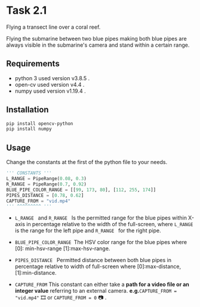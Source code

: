 # Task 2.1

Flying a transect line over a coral reef.

Flying the submarine between two blue pipes making both blue pipes are always visible in the submarine's camera and stand within a certain range. 

## Requirements

- python 3 used version v3.8.5 .
- open-cv used version v4.4 .
- numpy used version v1.19.4 .

## Installation

```bash
pip install opencv-python
pip install numpy
```

## Usage

Change the constants at the first of the python file to your needs.

```python
''' CONSTANTS '''
L_RANGE = PipeRange(0.08, 0.3) 
R_RANGE = PipeRange(0.7, 0.92) 
BLUE_PIPE_COLOR_RANGE = [[99, 173, 80], [112, 255, 174]]
PIPES_DISTANCE = [0.78, 0.62]  
CAPTURE_FROM = "vid.mp4"
''' ^^^^^^^^^ '''
```
- `L_RANGE ` and `R_RANGE ` Is the permitted range for the blue pipes within X-axis in percentage relative to the width of the full-screen, where `L_RANGE ` is the range for the left pipe and `R_RANGE ` for the right pipe.

- `BLUE_PIPE_COLOR_RANGE `The HSV color range for the blue pipes where [0]: min-hsv-range [1]:max-hsv-range.

- `PIPES_DISTANCE ` Permitted distance between both blue pipes in percentage relative to width of full-screen  where [0]:max-distance, [1]:min-distance.

- `CAPTURE_FROM` This constant can either take a __path for a video file or an integer value__ referring to an external camera. __e.g.__```CAPTURE_FROM = "vid.mp4"``` :film_strip: or ```CAPTURE_FROM = 0``` :camera: .


